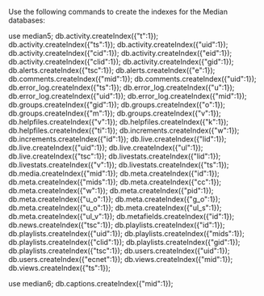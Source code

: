Use the following commands to create the indexes for the Median databases:

use median5;
db.activity.createIndex({"t":1});
db.activity.createIndex({"ts":1});
db.activity.createIndex({"uid":1});
db.activity.createIndex({"cid":1});
db.activity.createIndex({"eid":1});
db.activity.createIndex({"clid":1});
db.activity.createIndex({"gid":1});
db.alerts.createIndex({"tsc":1});
db.alerts.createIndex({"e":1});
db.comments.createIndex({"mid":1});
db.comments.createIndex({"uid":1});
db.error_log.createIndex({"ts":1});
db.error_log.createIndex({"u":1});
db.error_log.createIndex({"uid":1});
db.error_log.createIndex({"mid":1});
db.groups.createIndex({"gid":1});
db.groups.createIndex({"o":1});
db.groups.createIndex({"m":1});
db.groups.createIndex({"v":1});
db.helpfiles.createIndex({"v":1});
db.helpfiles.createIndex({"k":1});
db.helpfiles.createIndex({"ti":1});
db.increments.createIndex({"w":1});
db.increments.createIndex({"id":1});
db.live.createIndex({"lid":1});
db.live.createIndex({"uid":1});
db.live.createIndex({"ul":1});
db.live.createIndex({"tsc":1});
db.livestats.createIndex({"lid":1});
db.livestats.createIndex({"v":1});
db.livestats.createIndex({"ts":1});
db.media.createIndex({"mid":1});
db.meta.createIndex({"id":1});
db.meta.createIndex({"mids":1});
db.meta.createIndex({"cc":1});
db.meta.createIndex({"w":1});
db.meta.createIndex({"pid":1});
db.meta.createIndex({"u_o":1});
db.meta.createIndex({"g_o":1});
db.meta.createIndex({"u_o":1});
db.meta.createIndex({"ul_s":1});
db.meta.createIndex({"ul_v":1});
db.metafields.createIndex({"id":1});
db.news.createIndex({"tsc":1});
db.playlists.createIndex({"id":1});
db.playlists.createIndex({"uid":1});
db.playlists.createIndex({"mids":1});
db.playlists.createIndex({"clid":1});
db.playlists.createIndex({"gid":1});
db.playlists.createIndex({"tsc":1});
db.users.createIndex({"uid":1});
db.users.createIndex({"ecnet":1});
db.views.createIndex({"mid":1});
db.views.createIndex({"ts":1});

use median6;
db.captions.createIndex({"mid":1});
